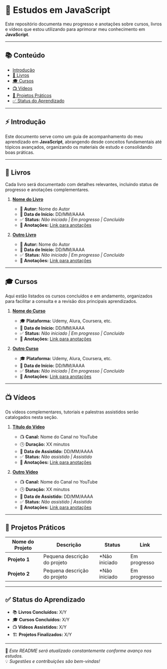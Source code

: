 # 🚀 Estudos em JavaScript

Este repositório documenta meu progresso e anotações sobre cursos, livros e vídeos que estou utilizando para aprimorar meu conhecimento em **JavaScript**.

---

## 📚 Conteúdo

- [Introdução](#introdução)
- [📖 Livros](#livros)
- [🎓 Cursos](#cursos)
- [📺 Vídeos](#vídeos)
- [📂 Projetos Práticos](#projetos-práticos)
- [✅ Status do Aprendizado](#status-do-aprendizado)

---

## ⚡ Introdução

Este documento serve como um guia de acompanhamento do meu aprendizado em **JavaScript**, abrangendo desde conceitos fundamentais até tópicos avançados, organizando os materiais de estudo e consolidando boas práticas.

---

## 📖 Livros

Cada livro será documentado com detalhes relevantes, incluindo status de progresso e anotações complementares.

1. **[Nome do Livro](#)**  
   - 📌 **Autor:** Nome do Autor  
   - 📆 **Data de Início:** DD/MM/AAAA  
   - ✅ **Status:** *Não iniciado | Em progresso | Concluído*  
   - 📜 **Anotações:** [Link para anotações](#)

2. **[Outro Livro](#)**  
   - 📌 **Autor:** Nome do Autor  
   - 📆 **Data de Início:** DD/MM/AAAA  
   - ✅ **Status:** *Não iniciado | Em progresso | Concluído*  
   - 📜 **Anotações:** [Link para anotações](#)

---

## 🎓 Cursos

Aqui estão listados os cursos concluídos e em andamento, organizados para facilitar a consulta e a revisão dos principais aprendizados.

1. **[Nome do Curso](#)**  
   - 🎓 **Plataforma:** Udemy, Alura, Coursera, etc.  
   - 📆 **Data de Início:** DD/MM/AAAA  
   - ✅ **Status:** *Não iniciado | Em progresso | Concluído*  
   - 📜 **Anotações:** [Link para anotações](#)

2. **[Outro Curso](#)**  
   - 🎓 **Plataforma:** Udemy, Alura, Coursera, etc.  
   - 📆 **Data de Início:** DD/MM/AAAA  
   - ✅ **Status:** *Não iniciado | Em progresso | Concluído*  
   - 📜 **Anotações:** [Link para anotações](#)

---

## 📺 Vídeos

Os vídeos complementares, tutoriais e palestras assistidos serão catalogados nesta seção.

1. **[Título do Vídeo](#)**  
   - 📺 **Canal:** Nome do Canal no YouTube  
   - 🕒 **Duração:** XX minutos  
   - 📆 **Data de Assistido:** DD/MM/AAAA  
   - ✅ **Status:** *Não assistido | Assistido*  
   - 📜 **Anotações:** [Link para anotações](#)

2. **[Outro Vídeo](#)**  
   - 📺 **Canal:** Nome do Canal no YouTube  
   - 🕒 **Duração:** XX minutos  
   - 📆 **Data de Assistido:** DD/MM/AAAA  
   - ✅ **Status:** *Não assistido | Assistido*  
   - 📜 **Anotações:** [Link para anotações](#)

---

## 📂 Projetos Práticos

| Nome do Projeto | Descrição | Status | Link |
|---|---|---|---|
| **Projeto 1** | Pequena descrição do projeto | *Não iniciado | Em progresso | Concluído* | [Repositório](#) |
| **Projeto 2** | Pequena descrição do projeto | *Não iniciado | Em progresso | Concluído* | [Repositório](#) |

---

## ✅ Status do Aprendizado

- 📚 **Livros Concluídos:** X/Y  
- 🎓 **Cursos Concluídos:** X/Y  
- 📺 **Vídeos Assistidos:** X/Y  
- 🏗️ **Projetos Finalizados:** X/Y  

---

📌 *Este README será atualizado constantemente conforme avanço nos estudos.*  
💡 *Sugestões e contribuições são bem-vindas!*  
